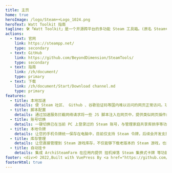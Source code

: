 ```yaml
---
title: 主页
home: true
heroImage: /logo/Steam++Logo_1024.png
heroText: Watt Toolkit 指南
tagline: 🛠️「Watt Toolkit」是一个开源跨平台的多功能 Steam 工具箱。(原名 Steam++)
actions:
  - text: 官网
    link: https://steampp.net/
    type: secondary
  - text: GitHub
    link: https://github.com/BeyondDimension/SteamTools/
    type: secondary
  - text: 指南
    link: /zh/document/
    type: primary
  - text: 下载
    link: /zh/document/Start/Download channel.md
    type: primary
features:
  - title: 本地加速
    details: 使 Steam 社区、 Github 、谷歌验证码等国内难以访问的网页正常访问。功能类似 steamcommunit302 ，使用 Titanium-Web-Proxy 开源项目进行本地反代。
  - title: 脚本配置
    details: 通过加速服务拦截网络请求将一些 JS 脚本注入在网页中，提供类似网页插件的功能。
  - title: 账号切换
    details: 一键切换已在当前 PC 上登录过的 Steam 账号，与管理家庭共享库排序等功能。
  - title: 本地令牌
    details: 让您的手机令牌统一保存在电脑中，目前仅支持 Steam 令牌，后续会开发支持更多的令牌种类与云同步令牌。
  - title: 库存管理
    details: 让您直接管理到 Steam 游戏库存，不仅能够下载老版本的 Steam 游戏，也能够对 Steam 游戏成就进行直接管理，支持解锁成就以及反解锁成就。
  - title: 自动挂卡
    details: 集成 ArchiSteamFarm 在应用内提供 挂机掉落 Steam 集换式卡牌 等功能。
footer: <div>© 2022,Built with VuePress By <a href="https://github.com/XTsat">晓同</a></div><div><a href="https://github.com/XTsat/SteamTools-Guide">如果觉得这个指南有用的话,可以点击这个链接去 Github 点个 Star ⭐</a></div><br/><div>本指南是一个业余项目，不持有任何商标。</div><div>所有商标均为其各自所有者的财产。</div>
footerHtml: true
---
```


<!-- ### 公告

#### 更名通知

Steam++ 更名为 Watt Toolkit

上架微软商店不能使用未经授权的商标,即与 Steam 相近的名字，要有v社的授权证明才能上架
[Microsoft Store 策略](https://docs.microsoft.com/zh-cn/windows/uwp/publish/store-policies#112-content-including-names-logos-original-and-third-party)
[下架原因](https://raw.githubusercontent.com/XTsat/SteamTools-Guide/56b2364c72c7adb1f91f1582ea2fb0239ece11d4/docs/.vuepress/public/Change-name/QQ%E5%9B%BE%E7%89%8720220512025429.png) -->
